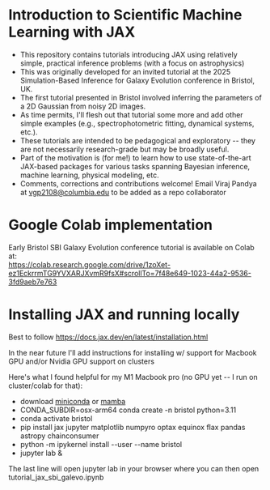 # Introduction to Scientific Machine Learning with JAX

- This repository contains tutorials introducing JAX using relatively simple, practical inference problems (with a focus on astrophysics)
- This was originally developed for an invited tutorial at the 2025 Simulation-Based Inference for Galaxy Evolution conference in Bristol, UK. 
- The first tutorial presented in Bristol involved inferring the parameters of a 2D Gaussian from noisy 2D images. 
- As time permits, I'll flesh out that tutorial some more and add other simple examples (e.g., spectrophotometric fitting, dynamical systems, etc.). 
- These tutorials are intended to be pedagogical and exploratory -- they are not necessarily research-grade but may be broadly useful. 
- Part of the motivation is (for me!) to learn how to use state-of-the-art JAX-based packages for various tasks spanning Bayesian inference, machine learning, physical modeling, etc.
- Comments, corrections and contributions welcome! Email Viraj Pandya at vgp2108@columbia.edu to be added as a repo collaborator


# Google Colab implementation
Early Bristol SBI Galaxy Evolution conference tutorial is available on Colab at:  
https://colab.research.google.com/drive/1zoXet-ez1EckrrmTG9YVXARJXvmR9fsX#scrollTo=7f48e649-1023-44a2-9536-3fd9aeb7e763


# Installing JAX and running locally
Best to follow https://docs.jax.dev/en/latest/installation.html 

In the near future I'll add instructions for installing w/ support for Macbook GPU and/or Nvidia GPU support on clusters

Here's what I found helpful for my M1 Macbook pro (no GPU yet -- I run on cluster/colab for that):
- download [miniconda](https://www.anaconda.com/docs/getting-started/miniconda/install) or [mamba](https://mamba.readthedocs.io/en/latest/installation/mamba-installation.html)
- CONDA_SUBDIR=osx-arm64 conda create -n bristol python=3.11
- conda activate bristol
- pip install jax jupyter matplotlib numpyro optax equinox flax pandas astropy chainconsumer
- python -m ipykernel install --user --name bristol
- jupyter lab &

The last line will open jupyter lab in your browser where you can then open tutorial_jax_sbi_galevo.ipynb






